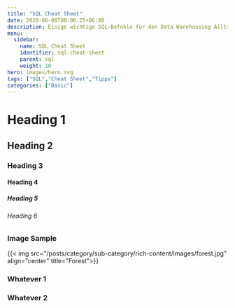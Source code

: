 ```yaml
---
title: "SQL Cheat Sheet"
date: 2020-06-08T08:06:25+06:00
description: Einige wichtige SQL-Befehle für den Data Warehousing Alltag
menu:
  sidebar:
    name: SQL Cheat Sheet
    identifier: sql-cheat-sheet
    parent: sql
    weight: 10
hero: images/hero.svg
tags: ["SQL","Cheat Sheet","Tipps"]
categories: ["Basic"]
---
```


# Heading 1

## Heading 2

### Heading 3

#### Heading 4

##### Heading 5

###### Heading 6

### Image Sample

{{< img src="/posts/category/sub-category/rich-content/images/forest.jpg" align="center" title="Forest">}}

### Whatever 1

### Whatever 2
